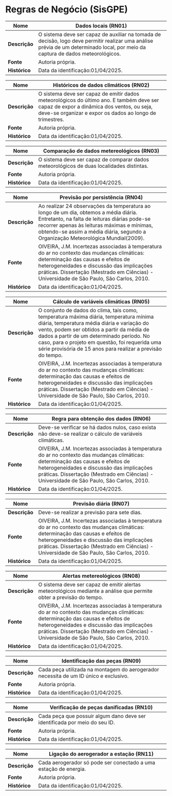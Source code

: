 # Regras de Negócio (SisGPE)


| Nome     | Dados locais (RN01) |
|----------| ------------------- |
| **Descrição** | O sistema deve ser capaz de auxiliar na tomada de decisão, logo deve permitir realizar uma análise prévia de um determinado local, por meio da captura de dados meteorológicos. |
| **Fonte** |Autoria própria. |
| **Histórico** | Data da identificação:01/04/2025. |


| Nome     | Históricos de dados climáticos (RN02) |
|----------| ------------------- |
| **Descrição** | O sistema deve ser capaz de emitir dados meteorológicos do último ano. E também deve ser capaz de expor a dinâmica dos ventos, ou seja, deve-se organizar e expor os dados ao longo de trimestres. |
| **Fonte** |Autoria própria. |
| **Histórico** | Data da identificação:01/04/2025. |


| Nome     | Comparação de dados metereológicos (RN03) |
|----------| ------------------- |
| **Descrição** | O sistema deve ser capaz de comparar dados meteorológicos de duas localidades distintas. |
| **Fonte** |Autoria própria. |
| **Histórico** | Data da identificação:01/04/2025. |


| Nome     | Previsão por persistência (RN04) |
|----------| ------------------- |
| **Descrição** | Ao realizar 24 observações da temperatura ao longo de um dia, obtemos a média diária. Entretanto, na falta de leituras diárias pode-se recorrer apenas às leituras máximas e mínimas, obtendo-se assim a média diária, segundo a Organização Meteorológica Mundial(2009). |
| **Fonte** |OIVEIRA, J.M. Incertezas associadas à temperatura do ar no contexto das mudanças climáticas: determinação das causas e efeitos de heterogeneidades e discussão das implicações práticas. Dissertação (Mestrado em Ciências) - Universidade de São Paulo, São Carlos, 2010. |
| **Histórico** | Data da identificação:01/04/2025. |


| Nome     | Cálculo de variáveis climáticas (RN05) |
|----------| ------------------- |
| **Descrição** | O conjunto de dados do clima, tais como, temperatura máxima diária, temperatura mínima diária, temperatura média diária e variação do vento, podem ser obtidos a partir da média de dados a partir de um determinado período. No caso, para o projeto em questão, foi requerida uma série provisória de 15 anos para realizar a previsão do tempo.|
| **Fonte** |OIVEIRA, J.M. Incertezas associadas à temperatura do ar no contexto das mudanças climáticas: determinação das causas e efeitos de heterogeneidades e discussão das implicações práticas. Dissertação (Mestrado em Ciências) - Universidade de São Paulo, São Carlos, 2010. |
| **Histórico** | Data da identificação:01/04/2025. |


| Nome     | Regra para obtenção dos dados (RN06) |
|----------| ------------------- |
| **Descrição** | Deve-se verificar se há dados nulos, caso exista não deve-se realizar o cálculo de variáveis climáticas.|
| **Fonte** |OIVEIRA, J.M. Incertezas associadas à temperatura do ar no contexto das mudanças climáticas: determinação das causas e efeitos de heterogeneidades e discussão das implicações práticas. Dissertação (Mestrado em Ciências) - Universidade de São Paulo, São Carlos, 2010. |
| **Histórico** | Data da identificação:01/04/2025. |


| Nome     | Previsão diária (RN07) |
|----------| ------------------- |
| **Descrição** | Deve-se realizar a previsão para sete dias.|
| **Fonte** |OIVEIRA, J.M. Incertezas associadas à temperatura do ar no contexto das mudanças climáticas: determinação das causas e efeitos de heterogeneidades e discussão das implicações práticas. Dissertação (Mestrado em Ciências) - Universidade de São Paulo, São Carlos, 2010. |
| **Histórico** | Data da identificação:01/04/2025. |


| Nome     | Alertas metereológicos (RN08) |
|----------| ------------------- |
| **Descrição** | O sistema deve ser capaz de emitir alertas meteorológicos mediante a análise que permite obter a previsão do tempo.|
| **Fonte** |OIVEIRA, J.M. Incertezas associadas à temperatura do ar no contexto das mudanças climáticas: determinação das causas e efeitos de heterogeneidades e discussão das implicações práticas. Dissertação (Mestrado em Ciências) - Universidade de São Paulo, São Carlos, 2010. |
| **Histórico** | Data da identificação:01/04/2025. |


| Nome     | Identificação das peças (RN09) |
|----------| ------------------- |
| **Descrição** | Cada peça utilizada na montagem do aerogerador necessita de um ID único e exclusivo.|
| **Fonte** | Autoria própria. |
| **Histórico** | Data da identificação:01/04/2025. |


| Nome     | Verificação de peças danificadas (RN10) |
|----------| ------------------- |
| **Descrição** | Cada peça que possuir algum dano deve ser identificada por meio do seu ID.|
| **Fonte** | Autoria própria. |
| **Histórico** | Data da identificação:01/04/2025. |


| Nome     | Ligação do aerogerador a estação (RN11) |
|----------| ------------------- |
| **Descrição** | Cada aerogerador só pode ser conectado a uma estação de energia.|
| **Fonte** | Autoria própria. |
| **Histórico** | Data da identificação:01/04/2025. |







